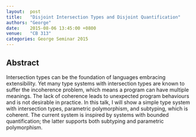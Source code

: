 ```yaml
--- 
layout:  post 
title:   "Disjoint Intersection Types and Disjoint Quantification"
authors: "George"
date:    2015-08-06 13:45:00 +0800
venue:   "CB 313"
categories: George Seminar 2015
--- 
```

## Abstract

Intersection types can be the foundation of languages embracing
extensibility. Yet many type systems with intersection types are known
to suffer the incoherence problem, which means a program can have
multiple meanings. The lack of coherence leads to unexpected program
behaviours and is not desirable in practice. In this talk, I will show
a simple type system with intersection types, parametric polymorphism,
and subtyping, which is coherent. The current system is inspired by
systems with bounded quantification; the latter supports both
subtyping and parametric polymorphism.

